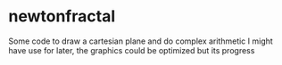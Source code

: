 # newtonfractal
Some code to draw a cartesian plane and do complex arithmetic I might have use for later, the graphics could be optimized but its progress
